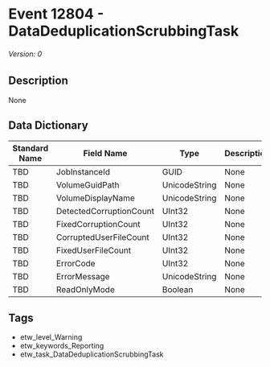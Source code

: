 # Event 12804 - DataDeduplicationScrubbingTask
###### Version: 0

## Description
None

## Data Dictionary
|Standard Name|Field Name|Type|Description|Sample Value|
|---|---|---|---|---|
|TBD|JobInstanceId|GUID|None|`None`|
|TBD|VolumeGuidPath|UnicodeString|None|`None`|
|TBD|VolumeDisplayName|UnicodeString|None|`None`|
|TBD|DetectedCorruptionCount|UInt32|None|`None`|
|TBD|FixedCorruptionCount|UInt32|None|`None`|
|TBD|CorruptedUserFileCount|UInt32|None|`None`|
|TBD|FixedUserFileCount|UInt32|None|`None`|
|TBD|ErrorCode|UInt32|None|`None`|
|TBD|ErrorMessage|UnicodeString|None|`None`|
|TBD|ReadOnlyMode|Boolean|None|`None`|

## Tags
* etw_level_Warning
* etw_keywords_Reporting
* etw_task_DataDeduplicationScrubbingTask